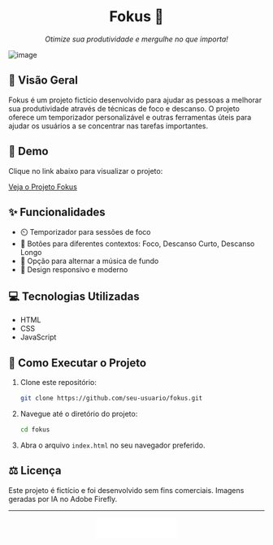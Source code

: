 <div align="center">
  <h1> Fokus 🎯</h1>
  <p><em>Otimize sua produtividade e mergulhe no que importa!</em></p>
</div>

![image](https://github.com/pamyszz/fokus-alura/assets/153380356/40f4cbb2-ee08-490b-ae1b-bc848d355438)

## 🌟 Visão Geral

Fokus é um projeto fictício desenvolvido para ajudar as pessoas a melhorar sua produtividade através de técnicas de foco e descanso. O projeto oferece um temporizador personalizável e outras ferramentas úteis para ajudar os usuários a se concentrar nas tarefas importantes.

## 🚀 Demo

Clique no link abaixo para visualizar o projeto:

[Veja o Projeto Fokus](https://fokus-alura-ten.vercel.app/)

## ✨ Funcionalidades

- ⏲️ Temporizador para sessões de foco
- 🔘 Botões para diferentes contextos: Foco, Descanso Curto, Descanso Longo
- 🎵 Opção para alternar a música de fundo
- 📱 Design responsivo e moderno

## 💻 Tecnologias Utilizadas

- HTML
- CSS
- JavaScript

## 📖 Como Executar o Projeto

1. Clone este repositório:
    ```bash
    git clone https://github.com/seu-usuario/fokus.git
    ```
2. Navegue até o diretório do projeto:
    ```bash
    cd fokus
    ```
3. Abra o arquivo `index.html` no seu navegador preferido.

## ⚖️ Licença

Este projeto é fictício e foi desenvolvido sem fins comerciais. Imagens geradas por IA no Adobe Firefly.

---

<div align="center">
  <img src="imagens/logo.png" alt="Fokus">
</div>

